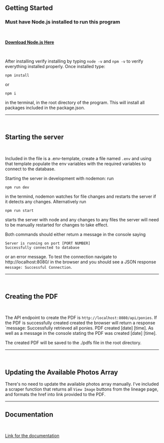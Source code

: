 ## Getting Started

### **Must have Node.js installed to run this program**

<br>

**[Download Node.js Here](https://nodejs.org/en/download/)**

<br>

After installing verify installing by typing `node -v` and `npm -v` to verify everything installed properly. Once installed type:

```
npm install
```

or

```
npm i
```

in the terminal, in the root directory of the program. This will install all packages included in the package.json.

---

<br>

## Starting the server

<br>

Included in the file is a .env-template, create a file named `.env` and using that template populate the env variables with the required variables to connect to the database.

Starting the server in development with nodemon: run

```
npm run dev
```

in the termind, nodemon watches for file changes and restarts the server if it detects any changes. Alternatively run

```
npm run start
```

starts the server with node and any changes to any files the server will need to be manually restarted for changes to take effect.

Both commands should either return a message in the console saying

```
Server is running on port [PORT NUMBER]
Successfully connected to database
```

or an error message. To test the connection navigate to http://localhost:8080/ in the browser and you should see a JSON response `message: Successful Connection`.

---

<br>

## Creating the PDF

<br>

The API endpoint to create the PDF is `http://localhost:8080/api/ponies`. If the PDF is successfully created created the browser will return a response `message: Successfully retrieved all ponies. PDF created [date] [time]. As well as a message in the console stating the PDF was created [date] [time].

The created PDF will be saved to the ./pdfs file in the root directory.

---

<br>

## Updating the Available Photos Array

There's no need to update the available photos array manually. I've included a scraper function that returns all `View Image` buttons from the lineage page, and formats the href into link provided to the PDF.

---

## Documentation

<br>

[Link for the documentation](https://adam-paul952.github.io/generatepdf-docs/)
